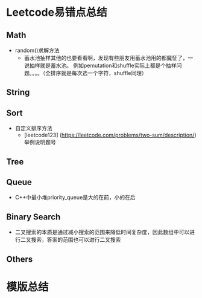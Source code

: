 # Leetcode易错点总结
## Math
* random()求解方法 
	* 蓄水池抽样其他的也要看看啊，发现有些朋友用蓄水池用的都魔怔了，一说抽样就是蓄水池。 例如pemutation和shuffle实际上都是个抽样问题。。。。（全排序就是每次选一个字符，shuffle同理）

## String
## Sort
* 自定义排序方法
	* [leetcode123] (https://leetcode.com/problems/two-sum/description/) 举例说明题号

## Tree

## Queue
* C++中最小堆priority_queue是大的在前，小的在后

## Binary Search
* 二叉搜索的本质是通过减小搜索的范围来降低时间复杂度，因此数组中可以进行二叉搜索，答案的范围也可以进行二叉搜索

## Others


# 模版总结
